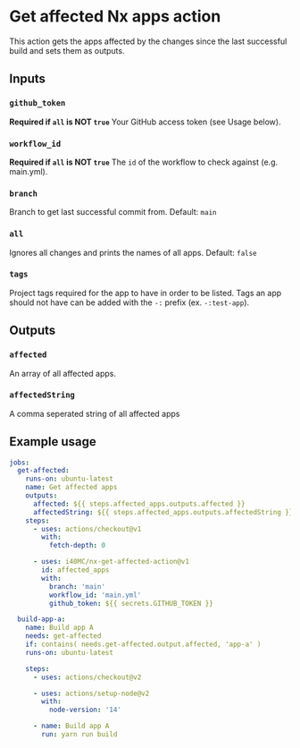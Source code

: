 # Get affected Nx apps action

This action gets the apps affected by the changes since the last successful build and sets them as outputs.

## Inputs

### `github_token`

**Required if `all` is NOT `true`** Your GitHub access token (see Usage below).

### `workflow_id`

**Required if `all` is NOT `true`** The `id` of the workflow to check against (e.g. main.yml).

### `branch`

Branch to get last successful commit from. Default: `main`

### `all`

Ignores all changes and prints the names of all apps. Default: `false`

### `tags`

Project tags required for the app  to have in order to be listed. Tags an app should not have can be added with the `-:` prefix (ex. `-:test-app`).

## Outputs

### `affected`

An array of all affected apps.

### `affectedString`

A comma seperated string of all affected apps

## Example usage

```yaml
jobs:
  get-affected:
    runs-on: ubuntu-latest
    name: Get affected apps
    outputs:
      affected: ${{ steps.affected_apps.outputs.affected }}
      affectedString: ${{ steps.affected_apps.outputs.affectedString }}
    steps:
      - uses: actions/checkout@v1
        with:
          fetch-depth: 0

      - uses: i40MC/nx-get-affected-action@v1
        id: affected_apps
        with:
          branch: 'main'
          workflow_id: 'main.yml'
          github_token: ${{ secrets.GITHUB_TOKEN }}

  build-app-a:
    name: Build app A
    needs: get-affected
    if: contains( needs.get-affected.output.affected, 'app-a' )
    runs-on: ubuntu-latest

    steps:
      - uses: actions/checkout@v2

      - uses: actions/setup-node@v2
        with:
          node-version: '14'

      - name: Build app A
        run: yarn run build
```
